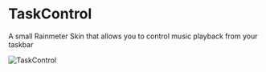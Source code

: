 # TaskControl
A small Rainmeter Skin that allows you to control music playback from your taskbar

![TaskControl](https://i.imgur.com/YbqSczc.png)
